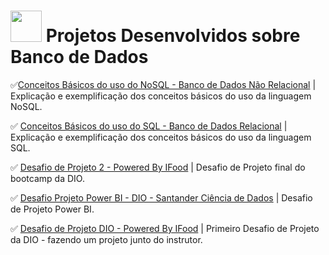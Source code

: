 # <img src="https://www.google.com/search?q=banco+de+dadoss+logo&tbm=isch&ved=2ahUKEwiU2NTcpuSCAxVwnpUCHZ_9BbQQ2-cCegQIABAA&oq=banco+de+dadoss+logo&gs_lcp=CgNpbWcQAzoNCAAQgAQQigUQsQMQQzoFCAAQgAQ6CggAEIAEEIoFEEM6CAgAEIAEELEDOgsIABCABBCxAxCDAToJCAAQgAQQGBAKUN4IWJkbYK8eaABwAHgAgAG0AYgB7RKSAQQwLjIxmAEAoAEBqgELZ3dzLXdpei1pbWfAAQE&sclient=img&ei=4ZtkZdTjPPC81sQPn_uXoAs&bih=651&biw=1349&rlz=1C1CHBF_pt-PTBR1071BR1071&hl=pt-BR#imgrc=Uf7foveJszPL5M&imgdii=d0R_qv9SikZ8-M" height="50"> Projetos Desenvolvidos sobre Banco de Dados

✅[Conceitos Básicos do uso do NoSQL - Banco de Dados Não Relacional](https://github.com/Carlos-CGS/ProjetosBancoDados/tree/main/Conceitos%20Basicos%20NoSql%20-%20Bootcamp%20DIO) | Explicação e exemplificação dos conceitos básicos do uso da linguagem NoSQL.

✅ [Conceitos Básicos do uso do SQL - Banco de Dados Relacional](https://github.com/Carlos-CGS/ProjetosBancoDados/tree/main/Conceitos%20Basicos%20SQL%20Curso%20DIO) | Explicação e exemplificação dos conceitos básicos do uso da linguagem SQL.

✅ [Desafio de Projeto 2 - Powered By IFood](https://github.com/Carlos-CGS/ProjetosSQL/tree/main/Desafio%20Projeto%202%20-%20Powered%20By%20Ifood) | Desafio de Projeto final do bootcamp da DIO.

✅ [Desafio Projeto Power BI - DIO - Santander Ciência de Dados](https://github.com/Carlos-CGS/ProjetosBancoDados/tree/main/Desafio%20Projeto%20PowerBI%20-%20DIO) | Desafio de Projeto Power BI.

✅ [Desafio de Projeto DIO - Powered By IFood](https://github.com/Carlos-CGS/ProjetosSQL/tree/main/Desafio%20projeto%20-%20Construindo%20-%20BootCamp%20Powered%20by%20IFood%20-%20DIO) | Primeiro Desafio de Projeto da DIO - fazendo um projeto junto do instrutor. 

